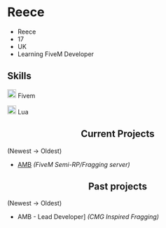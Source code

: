 <h1>Reece</h1>

- Reece
- 17
- UK
- Learning FiveM Developer

## Skills

<img width="20" src="https://img.icons8.com/color/512/fivem.png" /> Fivem

<img width="20" src="https://upload.wikimedia.org/wikipedia/commons/c/cf/Lua-Logo.svg" /> Lua

</p>

<h2 align="center">Current Projects</h2>

(Newest -> Oldest)
- [AMB](https://discord.gg/amb5m) *(FiveM Semi-RP/Fragging server)*
<h2 align="center">Past projects</h2>

(Newest -> Oldest)
- AMB - Lead Developer] *(CMG Inspired Fragging)*
 

